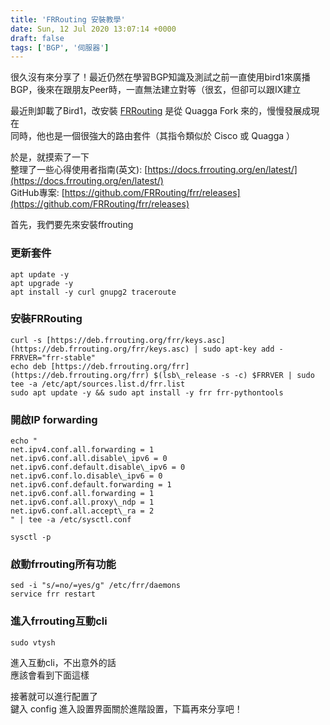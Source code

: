 ```yaml
---
title: 'FRRouting 安裝教學'
date: Sun, 12 Jul 2020 13:07:14 +0000
draft: false
tags: ['BGP', '伺服器']
---
```


很久沒有來分享了！最近仍然在學習BGP知識及測試之前一直使用bird1來廣播BGP，後來在跟朋友Peer時，一直無法建立對等（很玄，但卻可以跟IX建立

最近則卸載了Bird1，改安裝 [FRRouting](https://frrouting.org/) 是從 Quagga Fork 來的，慢慢發展成現在  
同時，他也是一個很強大的路由套件（其指令類似於 Cisco 或 Quagga ）

於是，就摸索了一下  
整理了一些心得使用者指南(英文): [https://docs.frrouting.org/en/latest/](https://docs.frrouting.org/en/latest/)  
GitHub專案: [https://github.com/FRRouting/frr/releases](https://github.com/FRRouting/frr/releases)

首先，我們要先來安裝ffrouting

### 更新套件
```
apt update -y
apt upgrade -y
apt install -y curl gnupg2 traceroute
```
### 安裝FRRouting
```
curl -s [https://deb.frrouting.org/frr/keys.asc](https://deb.frrouting.org/frr/keys.asc) | sudo apt-key add -
FRRVER="frr-stable"
echo deb [https://deb.frrouting.org/frr](https://deb.frrouting.org/frr) $(lsb\_release -s -c) $FRRVER | sudo tee -a /etc/apt/sources.list.d/frr.list
sudo apt update -y && sudo apt install -y frr frr-pythontools
```
### 開啟IP forwarding
```
echo "
net.ipv4.conf.all.forwarding = 1
net.ipv6.conf.all.disable\_ipv6 = 0
net.ipv6.conf.default.disable\_ipv6 = 0
net.ipv6.conf.lo.disable\_ipv6 = 0
net.ipv6.conf.default.forwarding = 1
net.ipv6.conf.all.forwarding = 1
net.ipv6.conf.all.proxy\_ndp = 1
net.ipv6.conf.all.accept\_ra = 2
" | tee -a /etc/sysctl.conf

sysctl -p
```
### 啟動frrouting所有功能
```
sed -i "s/=no/=yes/g" /etc/frr/daemons
service frr restart
```
### 進入frrouting互動cli
```
sudo vtysh
```

進入互動cli，不出意外的話  
應該會看到下面這樣

接著就可以進行配置了  
鍵入 config 進入設置界面關於進階設置，下篇再來分享吧！